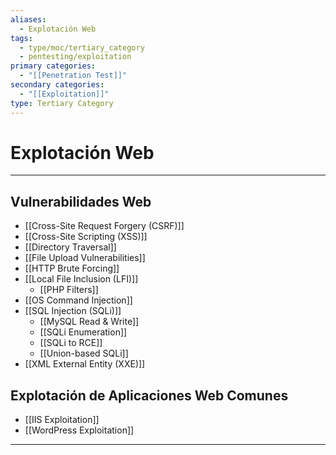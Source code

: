 ```yaml
---
aliases:
  - Explotación Web
tags:
  - type/moc/tertiary_category
  - pentesting/exploitation
primary categories:
  - "[[Penetration Test]]"
secondary categories:
  - "[[Exploitation]]"
type: Tertiary Category
---
```

# Explotación Web

***

## Vulnerabilidades Web

- [[Cross-Site Request Forgery (CSRF)]]
- [[Cross-Site Scripting (XSS)]]
- [[Directory Traversal]]
- [[File Upload Vulnerabilities]]
- [[HTTP Brute Forcing]]
- [[Local File Inclusion (LFI)]]
	- [[PHP Filters]]
- [[OS Command Injection]]
- [[SQL Injection (SQLi)]]
	- [[MySQL Read & Write]]
	- [[SQLi Enumeration]]
	- [[SQLi to RCE]]
	- [[Union-based SQLi]]
- [[XML External Entity (XXE)]]

## Explotación de Aplicaciones Web Comunes

- [[IIS Exploitation]]
- [[WordPress Exploitation]]


***

